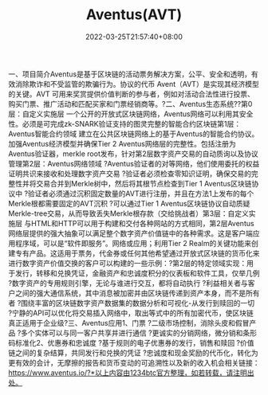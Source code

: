 ﻿---
weight: 
title: "Aventus(AVT)"
description: "Aventus是基于区块链的活动票务解决方案，公平、安全和透明，有效消除欺诈和不受监管的欺骗行为"
date: 2022-03-25T21:57:40+08:00
lastmod: 2022-03-25T16:45:40+08:00
draft: false
authors: ["Metabd"]
featuredImage: "aventusavt.webp"
link: ""
tags: ["数字代币","Aventus(AVT)"]
categories: ["navigation"]
navigation: ["数字代币"]
lightgallery: true
toc: true
pinned: false
recommend: false
recommend1: false
---
一、项目简介Aventus是基于区块链的活动票务解决方案，公平、安全和透明，有效消除欺诈和不受监管的欺骗行为。协议的代币 Avent（AVT）是实现其经济模型的关键。AVT 可用来奖赏提供价值判断的参与者，例如对活动合法性进行投票、购买门票、推广活动和匹配买家和门票经销商等。?二、Aventus生态系统??第0层：自定义实施层
一个公开的开放式区块链网络，Aventus网络可以利用其安全性。必须是可完成zk-SNARK验证支持的图灵完整的智能合约区块链第1层：Aventus智能合约领域
建立在公共区块链网络上的基于Aventus的智能合约协议。加强Aventus经济模型并确保Tier 2 Aventus网络层的完整性。包括注册为Aventus验证器，merkle root发布，针对第2层数字资产交易的自动质询以及协议管理第2层：Aventus网络领域
?Aventus验证者的对等网络，他们使用委托的权益证明共识来接收和处理数字资产交易
?验证者必须检查零知识证明，确保交易的完整性并将交易合并到Merkle树中，然后将其根节点检查到Tier 1 Aventus区块链协议中
?验证者必须通过沉积固定数量的AVT进行注册，并且在方法1上发布的每个Merkle根都需要固定的AVT沉积
?可以通过Tier 1 Aventus区块链协议自动质疑Merkle-tree交易，从而导致丢失Merkle根存款（交给挑战者）第3层：自定义实施层
与HTML和HTTP可以用于构建和交付各种网站的方式相同，第2层Aventus网络层提供的强大抽象可以满足整个数字资产价值链中的各种需求。这是客户端应用程序域，可以是“软件即服务”。网络或应用；利用Tier 2 Realm的关键功能来创建专有产品。这适用于票务，代金券或任何其他希望通过开放式区块链的货币化来进行数字资产价值交换的客户可以构建的一些示例：?第2层的特定领域实现：用于发行，转移和兑换凭证，金融资产和忠诚度积分的仪表板和软件工具，仅举几例
?数字资产的专用规则引擎，无论与谁进行交互，都将自动执行
?利益相关者与客户之间的强大通信系统，其中消息被加密并由区块链传递到资产本身，而不是所有者
?围绕丰富的区块链数字资产数据集的数据分析和可视化-从发行到赎回的一切
?宁静的API可以优化将交易插入网络中，取出等式中的所有加密代币，使区块链真正适用于企业级?三、Aventus应用1、门票
?二级市场控制，消除头皮和假冒产品
?多个实体可以与同一客户共享并进行通信
?更诚实的分销网络，微分销和条形码标准化2、优惠券和忠诚度
?基于规则的电子优惠券的发行，销售和赎回
?价值链之间的复杂结算，共同发行和兑换的凭证
?忠诚度和现金奖励的代币化，转化为更有效的会计，无摩擦的报告和货币变动的可追溯性以及新的收入机会相关链接：https://www.aventus.io/?*以上内容由1234btc官方整理，如若转载，请注明出处。

